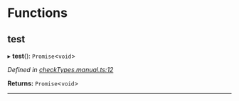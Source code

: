 

# Functions

<a id="test"></a>

##  test

▸ **test**(): `Promise`<`void`>

*Defined in [checkTypes.manual.ts:12](https://github.com/polkadot-js/api/blob/edbae32/packages/api/src/checkTypes.manual.ts#L12)*

**Returns:** `Promise`<`void`>

___

